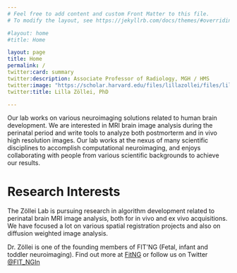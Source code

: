 ```yaml
---
# Feel free to add content and custom Front Matter to this file.
# To modify the layout, see https://jekyllrb.com/docs/themes/#overriding-theme-defaults

#layout: home
#title: Home

layout: page
title: Home
permalink: /
twitter:card: summary
twitter:description: Associate Professor of Radiology, MGH / HMS
twitter:image: "https://scholar.harvard.edu/files/lillazollei/files/lillazollei.cr_.sm2_.jpg?m=1559666976"
twitter:title: Lilla Zöllei, PhD

---
```


Our lab works on various neuroimaging solutions related to human brain development. We are interested in MRI brain image analysis during the perinatal period and write tools to analyze both postmorterm and in vivo high resolution images. Our lab works at the nexus of many scientific disciplines to accomplish computational neuroimaging, and enjoys collaborating with people from various scientific backgrounds to achieve our results.


# Research Interests

The Zöllei Lab is pursuing research in algorithm development related to perinatal brain MRI image
analysis, both for in vivo and ex vivo acquisitions. We have focused a lot on
various spatial registration projects and also on diffusion weighted image
analysis.


Dr. Zöllei is one of the founding members of FIT'NG (Fetal, infant and toddler
neuroimaging). Find out more at [FitNG](https://groups.io/g/fitng) or follow us on
Twitter [@FIT_NGIn](https://twitter.com/fit_ngin)






